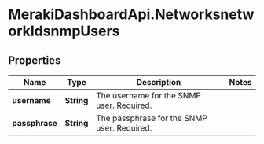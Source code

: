 # MerakiDashboardApi.NetworksnetworkIdsnmpUsers

## Properties
Name | Type | Description | Notes
------------ | ------------- | ------------- | -------------
**username** | **String** | The username for the SNMP user. Required. | 
**passphrase** | **String** | The passphrase for the SNMP user. Required. | 


